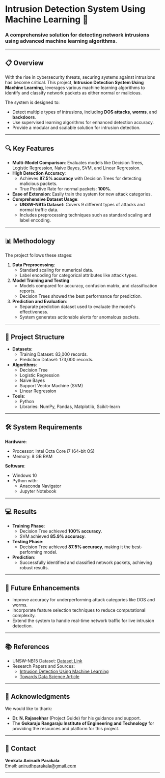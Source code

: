 # Intrusion Detection System Using Machine Learning 🚀

### A comprehensive solution for detecting network intrusions using advanced machine learning algorithms.

---

## 📋 Overview
With the rise in cybersecurity threats, securing systems against intrusions has become critical. This project, **Intrusion Detection System Using Machine Learning**, leverages various machine learning algorithms to identify and classify network packets as either normal or malicious.

The system is designed to:
- Detect multiple types of intrusions, including **DOS attacks**, **worms**, and **backdoors**.
- Use supervised learning algorithms for enhanced detection accuracy.
- Provide a modular and scalable solution for intrusion detection.

---

## 🔍 Key Features
- **Multi-Model Comparison**: Evaluates models like Decision Trees, Logistic Regression, Naive Bayes, SVM, and Linear Regression.
- **High Detection Accuracy**:
  - Achieves **87.5% accuracy** with Decision Trees for detecting malicious packets.
  - True Positive Rate for normal packets: **100%**.
- **Ease of Extension**: Easily train the system for new attack categories.
- **Comprehensive Dataset Usage**:
  - **UNSW-NB15 Dataset**: Covers 9 different types of attacks and normal traffic data.
  - Includes preprocessing techniques such as standard scaling and label encoding.

---

## 📊 Methodology
The project follows these stages:
1. **Data Preprocessing**:
   - Standard scaling for numerical data.
   - Label encoding for categorical attributes like attack types.
2. **Model Training and Testing**:
   - Models compared for accuracy, confusion matrix, and classification reports.
   - Decision Trees showed the best performance for prediction.
3. **Prediction and Evaluation**:
   - Separate prediction dataset used to evaluate the model's effectiveness.
   - System generates actionable alerts for anomalous packets.

---

## 📂 Project Structure
- **Datasets**:
  - Training Dataset: 83,000 records.
  - Prediction Dataset: 173,000 records.
- **Algorithms**:
  - Decision Tree
  - Logistic Regression
  - Naive Bayes
  - Support Vector Machine (SVM)
  - Linear Regression
- **Tools**:
  - Python
  - Libraries: NumPy, Pandas, Matplotlib, Scikit-learn

---

## 🛠 System Requirements
**Hardware**:
- Processor: Intel Octa Core i7 (64-bit OS)
- Memory: 8 GB RAM

**Software**:
- Windows 10
- Python with:
  - Anaconda Navigator
  - Jupyter Notebook

---

## 💻 Results
- **Training Phase**:
  - Decision Tree achieved **100% accuracy**.
  - SVM achieved **85.9% accuracy**.
- **Testing Phase**:
  - Decision Tree achieved **87.5% accuracy**, making it the best-performing model.
- **Prediction**:
  - Successfully identified and classified network packets, achieving robust results.

---

## 🌟 Future Enhancements
- Improve accuracy for underperforming attack categories like DOS and worms.
- Incorporate feature selection techniques to reduce computational complexity.
- Extend the system to handle real-time network traffic for live intrusion detection.

---

## 📚 References
- UNSW-NB15 Dataset: [Dataset Link](https://www.unsw.adfa.edu.au/unsw-canberra-cyber/cybersecurity/ADFA-NB15-Datasets/)
- Research Papers and Sources:
  - [Intrusion Detection Using Machine Learning](https://doi.org/10.1186/s40537-018-0145-4)
  - [Towards Data Science Article](https://towardsdatascience.com/building-an-intrusion-detection-system-using-deep-learning-b9488332b321)

---

## 🤝 Acknowledgments
We would like to thank:
- **Dr. N. Rajasekhar** (Project Guide) for his guidance and support.
- The **Gokaraju Rangaraju Institute of Engineering and Technology** for providing the resources and platform for this project.

---

## 📧 Contact
**Venkata Anirudh Parakala**  
Email: [anirudhparakala@gmail.com](mailto:anirudhparakala@gmail.com)

---

